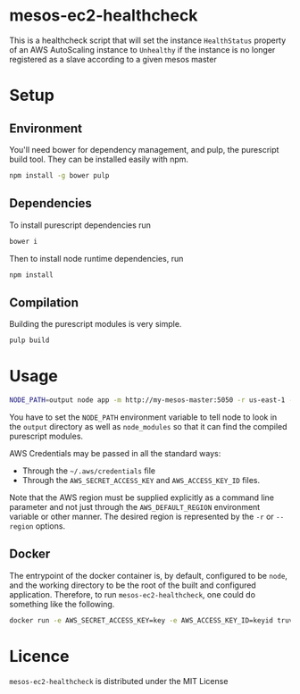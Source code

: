 # mesos-ec2-healthcheck

This is a healthcheck script that will set the instance `HealthStatus` property of an AWS AutoScaling instance to `Unhealthy` if the instance is no longer registered as a slave according to a given mesos master

# Setup

## Environment

You'll need bower for dependency management, and pulp, the purescript build tool. They can be installed easily with npm.
```bash
npm install -g bower pulp
```

## Dependencies

To install purescript dependencies run
```bash
bower i
```
Then to install node runtime dependencies, run
```bash
npm install
```

## Compilation

Building the purescript modules is very simple.
```bash
pulp build
```

# Usage

```bash
NODE_PATH=output node app -m http://my-mesos-master:5050 -r us-east-1 -g someGroup -g someOtherGroup
```

You have to set the `NODE_PATH` environment variable to tell node to look in the `output` directory as well as `node_modules` so that it can find the compiled purescript modules.

AWS Credentials may be passed in all the standard ways:
* Through the `~/.aws/credentials` file
* Through the `AWS_SECRET_ACCESS_KEY` and `AWS_ACCESS_KEY_ID` files.

Note that the AWS region must be supplied explicitly as a command line parameter and not just through the `AWS_DEFAULT_REGION` environment variable or other manner. The desired region is represented by the `-r` or `--region` options.

## Docker

The entrypoint of the docker container is, by default, configured to be `node`, and the working directory to be the root of the built and configured application. Therefore, to run `mesos-ec2-healthcheck`, one could do something like the following.
```bash
docker run -e AWS_SECRET_ACCESS_KEY=key -e AWS_ACCESS_KEY_ID=keyid truviewlive/mesos-ec2-healthcheck app -m http://my-mesos-master:5050 -r us-east-1 -g someGroup -g someOtherGroup
```

# Licence

`mesos-ec2-healthcheck` is distributed under the MIT License
